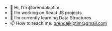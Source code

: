 - 👋 Hi, I’m @brendakiptim
- 👀 I’m working on React JS projects
- 🌱 I’m currently learning Data Structures
- 📫 How to reach me: brendajkiptim@gmail.com

<!---
brendakiptim/brendakiptim is a ✨ special ✨ repository because its `README.md` (this file) appears on your GitHub profile.
You can click the Preview link to take a look at your changes.
--->
